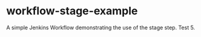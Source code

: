 # workflow-stage-example
A simple Jenkins Workflow demonstrating the use of the stage step.
Test 5.
